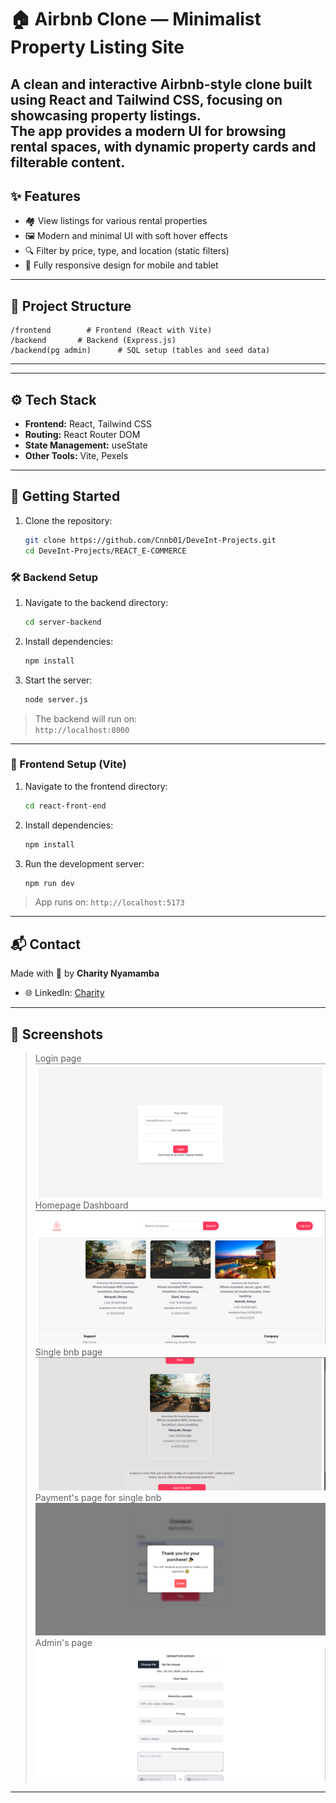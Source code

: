# 🏠 Airbnb Clone — Minimalist Property Listing Site

A clean and interactive Airbnb-style clone built using **React** and **Tailwind CSS**, focusing on showcasing property listings.  
The app provides a modern UI for browsing rental spaces, with dynamic property cards and filterable content.
---

## ✨ Features

- 🏘 View listings for various rental properties
- 🖼 Modern and minimal UI with soft hover effects
- 🔍 Filter by price, type, and location (static filters)
- 📱 Fully responsive design for mobile and tablet

---
## 📁 Project Structure

```
/frontend        # Frontend (React with Vite)
/backend       # Backend (Express.js)
/backend(pg admin)      # SQL setup (tables and seed data)
```
---
---

## ⚙️ Tech Stack

- **Frontend:** React, Tailwind CSS
- **Routing:** React Router DOM
- **State Management:** useState
- **Other Tools:** Vite, Pexels

---

## 🚀 Getting Started

1. Clone the repository:
   ```bash
   git clone https://github.com/Cnnb01/DeveInt-Projects.git
   cd DeveInt-Projects/REACT_E-COMMERCE
   ```
### 🛠 Backend Setup

1. Navigate to the backend directory:
   ```bash
   cd server-backend
   ```

2. Install dependencies:
   ```bash
   npm install
   ```

3. Start the server:
   ```bash
   node server.js
   ```

> The backend will run on:  
> `http://localhost:8000`

---
### 🎨 Frontend Setup (Vite)

1. Navigate to the frontend directory:
   ```bash
   cd react-front-end
   ```

2. Install dependencies:
   ```bash
   npm install
   ```

3. Run the development server:
   ```bash
   npm run dev
   ```

> App runs on:
> `http://localhost:5173`

---

## 📬 Contact

Made with 💙 by **Charity Nyamamba**

- 🌐 LinkedIn: [Charity](https://www.linkedin.com/in/charity-nyamamba/)


---

## 📸 Screenshots

> Login page ![alt text](./screenshots/login.png)
> Homepage Dashboard ![alt text](./screenshots/home.png)
> Single bnb page ![alt text](./screenshots/bnb.png)
> Payment's page for single bnb ![alt text](./screenshots/payment.png)
> Admin's page ![alt text](./screenshots/admin.png)

---